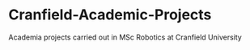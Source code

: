 # Cranfield-Academic-Projects
Academia projects carried out in MSc Robotics at Cranfield University
